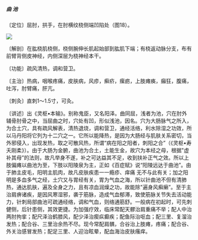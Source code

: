 ##### 曲 池

〔定位〕屈肘，拱手，在肘横纹桡侧端凹陷处（图18）。

![](./img/图18.jpg)

〔解剖〕在肱桡肌桡侧，桡侧腕伸长肌起始部到肱肌下端；有桡返动脉分支，布有前臂背侧皮神经，内侧深层为桡神经本干。

〔功能〕疏风清热，调和营卫。

〔主治〕热病，咽喉疼痛，皮肤病，风疹，癣疥，瘰疬，上肢瘫痪，癲狂，腹痛，吐泻，肘臂痛，肝亢。

〔刺灸〕直刺1〜1.5寸，可灸。

〔讲述〕出《灵枢•本输》。别称鬼臣，又名阳泽。曲同屈，浅者为池，穴在肘外辅骨肘骨之中，当屈曲之时，穴处有凹，形似浅池，因名。穴为大肠脉气之所入，为合土穴，具有疏风解表，清热退烧，调和营卫，通经活络，利水除湿之功效，所以马丹阳将它列为十二穴之一。它所以能降热，是因为大肠经与肌肤关系密切，当外邪侵入，出现发热，取之可散风热，所谓“病在阳之阳者，刺阳之合”（《灵枢•寿夭刚柔》）。由于大肠为金腑，曲池为合土，土能生金，故穴为本经之母，根据"虚补其母”的法则，故凡举身不遂，补之可达益其不足，收到扶补正气之效。所以上肢偏瘫以曲池为至，下肢以阳陵泉为主，正如《百症赋》说“阳陵远达于曲池”。由于肺主皮毛，阳明主肌肉，故凡皮肤疾患一一瘾疹、痒痛 无不与此有关；加之阳明是多血多气之经，土穴又与胃经有关，胃为气血之海，所以针曲池不但有清肺热，通达肌肤，遍及全身之力，且有凉血润燥之功，故能除"遍身风癣癞”。至于主治肩痹诸疾，是因风寒湿邪，袭于筋脉，造成气血郁滞，致使筋脉关节失去活动能力，针刺局部曲池可疏通经络，调和气血，则络通筋舒。一般病在初起时，可先刺健侧，后针患侧，其效更捷。为加强疗效，临床常配天髎治肩重痛不举；配人中治两肘拘挛；配尺泽治鹤膝风，配少泽治瘈疭癫疾；配鱼际治呕血；配三里、复溜治发热；配合谷、三里治余热不尽。现今常配肩髃，合谷治上肢瘫，疼痛；配合谷、外关治感冒发热；配足三里、人迎治眩晕，配血海治皮肤瘙痒。
